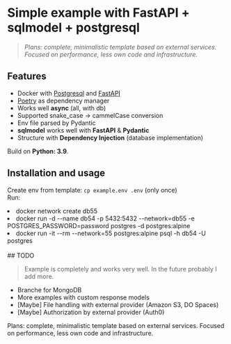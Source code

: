 # Simple example with FastAPI + sqlmodel + postgresql 

>*Plans: complete, minimalistic template based on external services.     
Focused on performance, less own code and infrastructure.*

## Features 

- Docker with [Postgresql](https://www.postgresql.org) and [FastAPI](http://fastapi.tiangolo.com)  
- [Poetry](https://python-poetry.org) as dependency manager    
- Works well **async** (all, with db)  
- Supported snake_case -> cammelCase conversion 
- Env file parsed by Pydantic    
- **sqlmodel** works well with **FastAPI** & **Pydantic** 
- Structure with **Dependency Injection** (database implementation)    

Build on **Python: 3.9**.    


## Installation and usage 

Create env from template: ```cp example.env .env``` (only once)    
Run: 
<li> docker network create db55</li>
<li> docker run -d --name db54 -p 5432:5432 --network=db55 -e POSTGRES_PASSWORD=password postgres -d postgres:alpine </li>
<li> docker run -it --rm --network=55 postgres:alpine psql -h db54 -U postgres </li>  
</ul><br />
## TODO 

> Example is completely and works very well. In the future probably I add more.

- Branche for MongoDB
- More examples with custom response models 
- [Maybe] File handling with external provider (Amazon S3, DO Spaces)    
- [Maybe] Authorization by external provider (Auth0)    

Plans: complete, minimalistic template based on external services.
Focused on performance, less own code and infrastructure.

